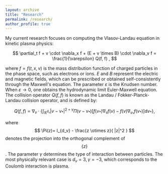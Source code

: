 ```yaml
---
layout: archive
title: "Research"
permalink: /research/
author_profile: true
---
```


My current research focuses on computing the Vlasov-Landau equation in kinetic plasma physics:

$$ \partial_t f + v \cdot \nabla_x f + (E + v \times B) \cdot \nabla_v f = \frac{1}{\varepsilon} Q(f, f) , $$

where $f=f(t,x,v)$ is the mass distribution function of charged particles in the phase space, such as electrons or ions. $E$ and $B$ represent the electric and magnetic fields, which can be prescribed or obtained self-consistently through the Maxwell's equation. The parameter $\varepsilon$ is the Knudsen number. When $\varepsilon \to 0$, one obtains the hydrodynamic limit Euler-Maxwell equation. The collision operator $Q(f,f)$ is known as the Landau / Fokker-Planck-Landau collision operator, and is defined by:

$$ Q(f,f) = \nabla_v \cdot \left\{ \int_{\mathbb{R}^{d_v}} |v-v_* |^{2+\gamma} \Pi(v-v_* ) [f(v_* )\nabla_v f(v) - f(v) \nabla_{v_* } f(v_* ) ] \mathrm{d}v_* \right\} , $$

where $$ \Pi(z)= I_{d_v} - \frac{z \otimes z}{ |z|^2 } $$ denotes the projection into the orthogonal complement of $$ \left\{ z \right\} $$. The parameter $\gamma$ determines the type of interaction between particles. The most physically relevant case is $d_v =3, \gamma=-3$, which corresponds to the Coulomb interaction is plasma.
